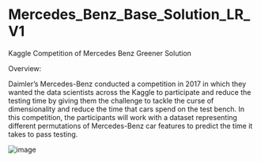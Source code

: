 # Mercedes_Benz_Base_Solution_LR_V1
Kaggle Competition of Mercedes Benz Greener Solution

Overview:

Daimler’s Mercedes-Benz conducted a competition in 2017 in which they wanted the data scientists across the Kaggle to participate and reduce the testing time by giving them the challenge to tackle the curse of dimensionality and reduce the time that cars spend on the test bench. In this competition, the participants will work with a dataset representing different permutations of Mercedes-Benz car features to predict the time it takes to pass testing.
 
![image](https://github.com/MandarSalunkhe89/Mercedes_Benz_Base_Solution_LR_V1/assets/118999408/55dbd5f3-9fc7-4a5a-9034-e0c5eacec753)
